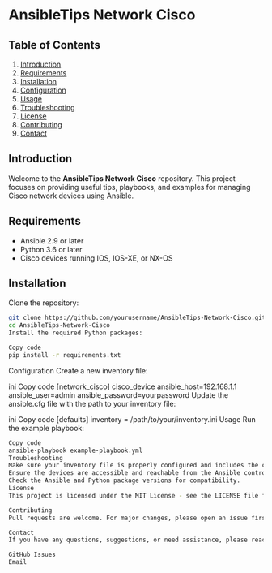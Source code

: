 # AnsibleTips Network Cisco

## Table of Contents
1. [Introduction](#introduction)
2. [Requirements](#requirements)
3. [Installation](#installation)
4. [Configuration](#configuration)
5. [Usage](#usage)
6. [Troubleshooting](#troubleshooting)
7. [License](#license)
8. [Contributing](#contributing)
9. [Contact](#contact)

## Introduction
Welcome to the **AnsibleTips Network Cisco** repository. This project focuses on providing useful tips, playbooks, and examples for managing Cisco network devices using Ansible.

## Requirements
- Ansible 2.9 or later
- Python 3.6 or later
- Cisco devices running IOS, IOS-XE, or NX-OS

## Installation
Clone the repository:

```bash
git clone https://github.com/yourusername/AnsibleTips-Network-Cisco.git
cd AnsibleTips-Network-Cisco
Install the required Python packages:
```

```bash
Copy code
pip install -r requirements.txt
```
Configuration
Create a new inventory file:

ini
Copy code
[network_cisco]
cisco_device ansible_host=192.168.1.1 ansible_user=admin ansible_password=yourpassword
Update the ansible.cfg file with the path to your inventory file:

ini
Copy code
[defaults]
inventory = /path/to/your/inventory.ini
Usage
Run the example playbook:

```bash
Copy code
ansible-playbook example-playbook.yml
Troubleshooting
Make sure your inventory file is properly configured and includes the correct credentials.
Ensure the devices are accessible and reachable from the Ansible control host.
Check the Ansible and Python package versions for compatibility.
License
This project is licensed under the MIT License - see the LICENSE file for details.

Contributing
Pull requests are welcome. For major changes, please open an issue first to discuss what you would like to change.

Contact
If you have any questions, suggestions, or need assistance, please reach out to us at:

GitHub Issues
Email
